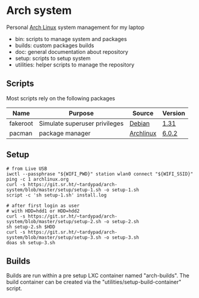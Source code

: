 # Arch system

Personal [Arch Linux](https://www.archlinux.org/) system management for my laptop

- bin: scripts to manage system and packages
- builds: custom packages builds
- doc: general documentation about repository
- setup: scripts to setup system
- utilities: helper scripts to manage the repository


## Scripts

Most scripts rely on the following packages

| Name        | Purpose                          | Source                                                                            | Version                                                                                                     |
|-------------|----------------------------------|-----------------------------------------------------------------------------------|-------------------------------------------------------------------------------------------------------------|
| fakeroot    | Simulate superuser privileges    | [Debian](http://debian.backend.mirrors.debian.org/debian/pool/main/f/fakeroot)    | [1.31](http://debian.backend.mirrors.debian.org/debian/pool/main/f/fakeroot/fakeroot_1.31.orig.tar.gz)      |
| pacman      | package manager                  | [Archlinux](https://git.archlinux.org/pacman.git)                                 | [6.0.2](https://git.archlinux.org/pacman.git/tag/?h=v6.0.2)                                                 |



## Setup

```shell
# from Live USB
iwctl --passphrase "${WIFI_PWD}" station wlan0 connect "${WIFI_SSID}"
ping -c 1 archlinux.org
curl -s https://git.sr.ht/~tardypad/arch-system/blob/master/setup/setup-1.sh -o setup-1.sh
script -c 'sh setup-1.sh' install.log

# after first login as user
# with HDD=hdd1 or HDD=hdd2
curl -s https://git.sr.ht/~tardypad/arch-system/blob/master/setup/setup-2.sh -o setup-2.sh
sh setup-2.sh $HDD
curl -s https://git.sr.ht/~tardypad/arch-system/blob/master/setup/setup-3.sh -o setup-3.sh
doas sh setup-3.sh
```


## Builds

Builds are run within a pre setup LXC container named "arch-builds".
The build container can be created via the "utilities/setup-build-container" script.
